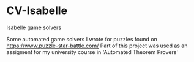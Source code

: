# CV-Isabelle
Isabelle game solvers


Some automated game solvers I wrote for puzzles found on https://www.puzzle-star-battle.com/
Part of this project was used as an assigment for my university course in 'Automated Theorem Provers'
